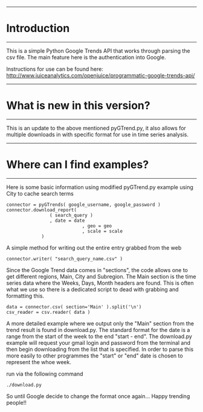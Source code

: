 ********************************************************************************

# Introduction

********************************************************************************

This is a simple Python Google Trends API that works through parsing the csv file.
The main feature here is the authentication into Google.

Instructions for use can be found here:
http://www.juiceanalytics.com/openjuice/programmatic-google-trends-api/




********************************************************************************

# What is new in this version?

********************************************************************************

This is an update to the above mentioned pyGTrend.py, it also allows for multiple downloads
in with specific format for use in time series analysis.




********************************************************************************

# Where can I find examples?

********************************************************************************
Here is some basic information using modified pyGTrend.py
example using City to cache search terms

	connector = pyGTrends( google_username, google_password )
	connector.download_report( 
			  		( search_query )
					, date = date
                        		, geo = geo
                        		, scale = scale
				 )

A simple method for writing out the entire entry grabbed from the web
    
	connector.writer( "search_query_name.csv" )

Since the Google Trend data comes in "sections", the code allows one to get different
regions, Main, City and Subregion. The Main section is the time series data where the 
Weeks, Days, Month headers are found. This is often what we use so there is a dedicated
script to dead with grabbing and formatting this.

	data = connector.csv( section='Main' ).split('\n')
	csv_reader = csv.reader( data )


A more detailed example where we output only the "Main" section from the trend result is found
in download.py. The standard format for the date is a range from the start of the week to the end "start - end".
The download.py example will request your gmail login and password from the terminal and
then begin downloading from the list that is specified. In order to parse this more easily
to other programmes the "start" or "end" date is chosen to represent the whoe week.

run via the following command

	./download.py


So until Google decide to change the format once again... Happy trending people!!
